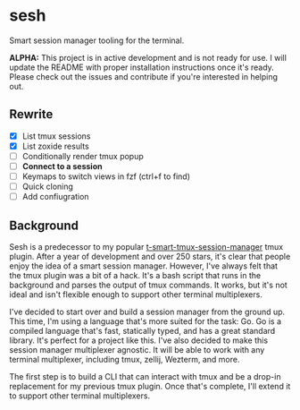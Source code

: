 # sesh

Smart session manager tooling for the terminal.

**ALPHA:** This project is in active development and is not ready for use. I will update the README with proper installation instructions once it's ready. Please check out the issues and contribute if you're interested in helping out.

## Rewrite

- [x] List tmux sessions
- [x] List zoxide results
- [ ] Conditionally render tmux popup
- [ ] **Connect to a session**
- [ ] Keymaps to switch views in fzf (ctrl+f to find)
- [ ] Quick cloning
- [ ] Add confiugration

## Background

Sesh is a predecessor to my popular [t-smart-tmux-session-manager](https://github.com/joshmedeski/t-smart-tmux-session-manager) tmux plugin. After a year of development and over 250 stars, it's clear that people enjoy the idea of a smart session manager. However, I've always felt that the tmux plugin was a bit of a hack. It's a bash script that runs in the background and parses the output of tmux commands. It works, but it's not ideal and isn't flexible enough to support other terminal multiplexers.

I've decided to start over and build a session manager from the ground up. This time, I'm using a language that's more suited for the task: Go. Go is a compiled language that's fast, statically typed, and has a great standard library. It's perfect for a project like this. I've also decided to make this session manager multiplexer agnostic. It will be able to work with any terminal multiplexer, including tmux, zellij, Wezterm, and more.

The first step is to build a CLI that can interact with tmux and be a drop-in replacement for my previous tmux plugin. Once that's complete, I'll extend it to support other terminal multiplexers.
